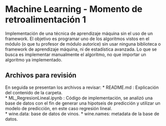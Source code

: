 # Machine Learning - Momento de retroalimentación 1
Implementación de una técnica de aprendizaje máquina sin el uso de un framework. El objetivo es programar uno de los algoritmos vistos en el módulo (o que tu profesor de módulo autorice) sin usar ninguna biblioteca o framework de aprendizaje máquina, ni de estadística avanzada. Lo que se busca es implementar manualmente el algoritmo, no que importar un algoritmo ya implementado. 


## Archivos para revisión
En seguida se presentan los archivos a revisar: 
		* README.md : Explicación del contenido de la carpeta.  
		* ML_RegresionLineal.ipynb : Código de implementación, se analizó una base de datos con el fin de generar una hipotseis de predicción y utilizar un modelo de predicción, en este caso regresión lineal.  
		* wine.data: base de datos de vinos.
		* wine.names: metadata de la base de datos.
  
